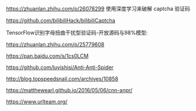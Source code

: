 https://zhuanlan.zhihu.com/p/26078299  使用深度学习来破解 captcha 验证码

https://github.com/bilibiliHack/bilibiliCaptcha

TensorFlow识别字母扭曲干扰型验证码-开放源码与98%模型:

https://zhuanlan.zhihu.com/p/25779608

https://pan.baidu.com/s/1cs0LCM

https://github.com/luyishisi/Anti-Anti-Spider

http://blog.topspeedsnail.com/archives/10858

https://matthewearl.github.io/2016/05/06/cnn-anpr/

https://www.urlteam.org/
